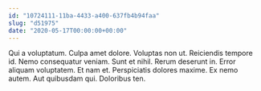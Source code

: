 ```yaml
---
id: "10724111-11ba-4433-a400-637fb4b94faa"
slug: "d51975"
date: "2020-05-17T00:00:00+00:00"
---
```


Qui a voluptatum. Culpa amet dolore. Voluptas non ut. Reiciendis tempore id. Nemo consequatur veniam. Sunt et nihil. Rerum deserunt in. Error aliquam voluptatem. Et nam et. Perspiciatis dolores maxime. Ex nemo autem. Aut quibusdam qui. Doloribus ten.
